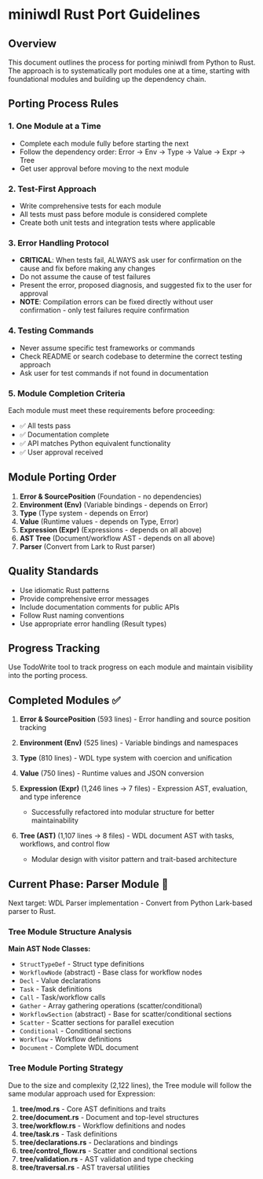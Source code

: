 # miniwdl Rust Port Guidelines

## Overview
This document outlines the process for porting miniwdl from Python to Rust. The approach is to systematically port modules one at a time, starting with foundational modules and building up the dependency chain.

## Porting Process Rules

### 1. One Module at a Time
- Complete each module fully before starting the next
- Follow the dependency order: Error → Env → Type → Value → Expr → Tree
- Get user approval before moving to the next module

### 2. Test-First Approach  
- Write comprehensive tests for each module
- All tests must pass before module is considered complete
- Create both unit tests and integration tests where applicable

### 3. Error Handling Protocol
- **CRITICAL**: When tests fail, ALWAYS ask user for confirmation on the cause and fix before making any changes
- Do not assume the cause of test failures
- Present the error, proposed diagnosis, and suggested fix to the user for approval
- **NOTE**: Compilation errors can be fixed directly without user confirmation - only test failures require confirmation

### 4. Testing Commands
- Never assume specific test frameworks or commands
- Check README or search codebase to determine the correct testing approach  
- Ask user for test commands if not found in documentation

### 5. Module Completion Criteria
Each module must meet these requirements before proceeding:
- ✅ All tests pass
- ✅ Documentation complete
- ✅ API matches Python equivalent functionality
- ✅ User approval received

## Module Porting Order

1. **Error & SourcePosition** (Foundation - no dependencies)
2. **Environment (Env)** (Variable bindings - depends on Error)
3. **Type** (Type system - depends on Error) 
4. **Value** (Runtime values - depends on Type, Error)
5. **Expression (Expr)** (Expressions - depends on all above)
6. **AST Tree** (Document/workflow AST - depends on all above)
7. **Parser** (Convert from Lark to Rust parser)

## Quality Standards
- Use idiomatic Rust patterns
- Provide comprehensive error messages
- Include documentation comments for public APIs
- Follow Rust naming conventions
- Use appropriate error handling (Result types)

## Progress Tracking
Use TodoWrite tool to track progress on each module and maintain visibility into the porting process.

## Completed Modules ✅

1. **Error & SourcePosition** (593 lines) - Error handling and source position tracking
2. **Environment (Env)** (525 lines) - Variable bindings and namespaces  
3. **Type** (810 lines) - WDL type system with coercion and unification
4. **Value** (750 lines) - Runtime values and JSON conversion
5. **Expression (Expr)** (1,246 lines → 7 files) - Expression AST, evaluation, and type inference
   - Successfully refactored into modular structure for better maintainability

6. **Tree (AST)** (1,107 lines → 8 files) - WDL document AST with tasks, workflows, and control flow
   - Modular design with visitor pattern and trait-based architecture

## Current Phase: Parser Module 🎯  
Next target: WDL Parser implementation - Convert from Python Lark-based parser to Rust.

### Tree Module Structure Analysis

**Main AST Node Classes:**
- `StructTypeDef` - Struct type definitions
- `WorkflowNode` (abstract) - Base class for workflow nodes
- `Decl` - Value declarations  
- `Task` - Task definitions
- `Call` - Task/workflow calls
- `Gather` - Array gathering operations (scatter/conditional)
- `WorkflowSection` (abstract) - Base for scatter/conditional sections  
- `Scatter` - Scatter sections for parallel execution
- `Conditional` - Conditional sections
- `Workflow` - Workflow definitions
- `Document` - Complete WDL document

### Tree Module Porting Strategy

Due to the size and complexity (2,122 lines), the Tree module will follow the same modular approach used for Expression:

1. **tree/mod.rs** - Core AST definitions and traits
2. **tree/document.rs** - Document and top-level structures
3. **tree/workflow.rs** - Workflow definitions and nodes  
4. **tree/task.rs** - Task definitions
5. **tree/declarations.rs** - Declarations and bindings
6. **tree/control_flow.rs** - Scatter and conditional sections
7. **tree/validation.rs** - AST validation and type checking
8. **tree/traversal.rs** - AST traversal utilities